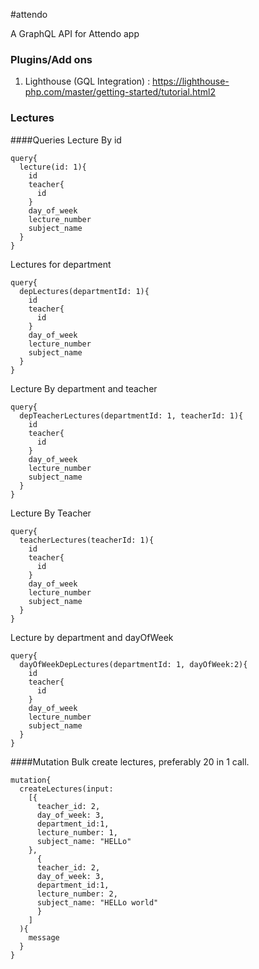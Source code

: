#attendo

A GraphQL API for Attendo app

### Plugins/Add ons
1) Lighthouse (GQL Integration) : https://lighthouse-php.com/master/getting-started/tutorial.html2

### Lectures
####Queries
Lecture By id
```$xslt
query{
  lecture(id: 1){
    id
    teacher{
      id
    }
    day_of_week
    lecture_number
    subject_name
  }
}
```


Lectures for department
```$xslt
query{
  depLectures(departmentId: 1){
    id
    teacher{
      id
    }
    day_of_week
    lecture_number
    subject_name
  }
}
```

Lecture By department and teacher
```
query{
  depTeacherLectures(departmentId: 1, teacherId: 1){
    id
    teacher{
      id
    }
    day_of_week
    lecture_number
    subject_name
  }
}
```
Lecture By Teacher
```
query{
  teacherLectures(teacherId: 1){
    id
    teacher{
      id
    }
    day_of_week
    lecture_number
    subject_name
  }
}

```
Lecture by department and dayOfWeek

```
query{
  dayOfWeekDepLectures(departmentId: 1, dayOfWeek:2){
    id
    teacher{
      id
    }
    day_of_week
    lecture_number
    subject_name
  }
}
```

####Mutation
Bulk create lectures,
preferably 20 in 1 call.
```$xslt
mutation{
  createLectures(input: 
  	[{
      teacher_id: 2,
      day_of_week: 3,
      department_id:1,
      lecture_number: 1,
      subject_name: "HELLo"
    },
      {
      teacher_id: 2,
      day_of_week: 3,
      department_id:1,
      lecture_number: 2,
      subject_name: "HELLo world"
      }
    ]
  ){
    message
  }
}
```



